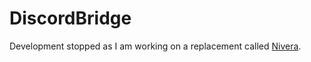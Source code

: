 # DiscordBridge
Development stopped as I am working on a replacement called [Nivera](https://github.com/fleccker/nivera).
